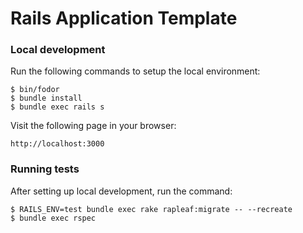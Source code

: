 # Rails Application Template

### Local development

Run the following commands to setup the local environment:

```
$ bin/fodor
$ bundle install
$ bundle exec rails s
```

Visit the following page in your browser:

```
http://localhost:3000
```

### Running tests

After setting up local development, run the command:

```
$ RAILS_ENV=test bundle exec rake rapleaf:migrate -- --recreate
$ bundle exec rspec
```
